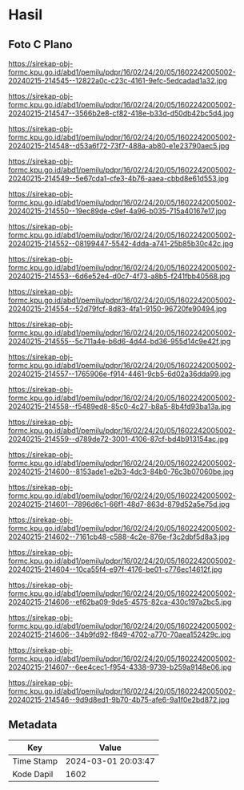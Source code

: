 # Hasil

## Foto C Plano

https://sirekap-obj-formc.kpu.go.id/abd1/pemilu/pdpr/16/02/24/20/05/1602242005002-20240215-214545--12822a0c-c23c-4161-9efc-5edcadad1a32.jpg

https://sirekap-obj-formc.kpu.go.id/abd1/pemilu/pdpr/16/02/24/20/05/1602242005002-20240215-214547--3566b2e8-cf82-418e-b33d-d50db42bc5d4.jpg

https://sirekap-obj-formc.kpu.go.id/abd1/pemilu/pdpr/16/02/24/20/05/1602242005002-20240215-214548--d53a6f72-73f7-488a-ab80-e1e23790aec5.jpg

https://sirekap-obj-formc.kpu.go.id/abd1/pemilu/pdpr/16/02/24/20/05/1602242005002-20240215-214549--5e67cda1-cfe3-4b76-aaea-cbbd8e61d553.jpg

https://sirekap-obj-formc.kpu.go.id/abd1/pemilu/pdpr/16/02/24/20/05/1602242005002-20240215-214550--19ec89de-c9ef-4a96-b035-715a40167e17.jpg

https://sirekap-obj-formc.kpu.go.id/abd1/pemilu/pdpr/16/02/24/20/05/1602242005002-20240215-214552--08199447-5542-4dda-a741-25b85b30c42c.jpg

https://sirekap-obj-formc.kpu.go.id/abd1/pemilu/pdpr/16/02/24/20/05/1602242005002-20240215-214553--6d6e52e4-d0c7-4f73-a8b5-f241fbb40568.jpg

https://sirekap-obj-formc.kpu.go.id/abd1/pemilu/pdpr/16/02/24/20/05/1602242005002-20240215-214554--52d79fcf-8d83-4fa1-9150-96720fe90494.jpg

https://sirekap-obj-formc.kpu.go.id/abd1/pemilu/pdpr/16/02/24/20/05/1602242005002-20240215-214555--5c711a4e-b6d6-4d44-bd36-955d14c9e42f.jpg

https://sirekap-obj-formc.kpu.go.id/abd1/pemilu/pdpr/16/02/24/20/05/1602242005002-20240215-214557--1765906e-f914-4461-9cb5-6d02a36dda99.jpg

https://sirekap-obj-formc.kpu.go.id/abd1/pemilu/pdpr/16/02/24/20/05/1602242005002-20240215-214558--f5489ed8-85c0-4c27-b8a5-8b4fd93ba13a.jpg

https://sirekap-obj-formc.kpu.go.id/abd1/pemilu/pdpr/16/02/24/20/05/1602242005002-20240215-214559--d789de72-3001-4106-87cf-bd4b913154ac.jpg

https://sirekap-obj-formc.kpu.go.id/abd1/pemilu/pdpr/16/02/24/20/05/1602242005002-20240215-214600--8153ade1-e2b3-4dc3-84b0-76c3b07060be.jpg

https://sirekap-obj-formc.kpu.go.id/abd1/pemilu/pdpr/16/02/24/20/05/1602242005002-20240215-214601--7896d6c1-66f1-48d7-863d-879d52a5e75d.jpg

https://sirekap-obj-formc.kpu.go.id/abd1/pemilu/pdpr/16/02/24/20/05/1602242005002-20240215-214602--7161cb48-c588-4c2e-876e-f3c2dbf5d8a3.jpg

https://sirekap-obj-formc.kpu.go.id/abd1/pemilu/pdpr/16/02/24/20/05/1602242005002-20240215-214604--10ca55f4-e97f-4176-be01-c776ec14612f.jpg

https://sirekap-obj-formc.kpu.go.id/abd1/pemilu/pdpr/16/02/24/20/05/1602242005002-20240215-214606--ef62ba09-9de5-4575-82ca-430c197a2bc5.jpg

https://sirekap-obj-formc.kpu.go.id/abd1/pemilu/pdpr/16/02/24/20/05/1602242005002-20240215-214606--34b9fd92-f849-4702-a770-70aea152429c.jpg

https://sirekap-obj-formc.kpu.go.id/abd1/pemilu/pdpr/16/02/24/20/05/1602242005002-20240215-214607--6ee4cec1-f954-4338-9739-b259a9148e06.jpg

https://sirekap-obj-formc.kpu.go.id/abd1/pemilu/pdpr/16/02/24/20/05/1602242005002-20240215-214546--9d9d8ed1-9b70-4b75-afe6-9a1f0e2bd872.jpg


## Metadata

| Key        | Value               |
| ---------- | ------------------- |
| Time Stamp | 2024-03-01 20:03:47 |
| Kode Dapil | 1602                |



